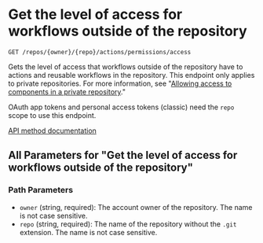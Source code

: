 # Get the level of access for workflows outside of the repository

`GET /repos/{owner}/{repo}/actions/permissions/access`

Gets the level of access that workflows outside of the repository have to actions and reusable workflows in the repository.
This endpoint only applies to private repositories.
For more information, see "[Allowing access to components in a private repository](https://docs.github.com/repositories/managing-your-repositorys-settings-and-features/enabling-features-for-your-repository/managing-github-actions-settings-for-a-repository#allowing-access-to-components-in-a-private-repository)."

OAuth app tokens and personal access tokens (classic) need the `repo` scope to use this endpoint.

[API method documentation](https://docs.github.com/rest/actions/permissions#get-the-level-of-access-for-workflows-outside-of-the-repository)

## All Parameters for "Get the level of access for workflows outside of the repository"

### Path Parameters

- `owner` (string, required): The account owner of the repository. The name is not case sensitive.
- `repo` (string, required): The name of the repository without the `.git` extension. The name is not case sensitive.